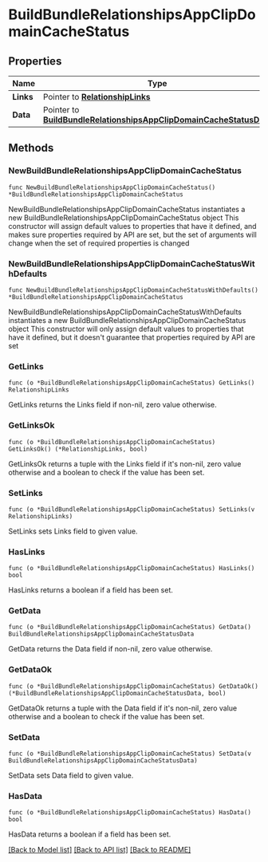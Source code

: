 # BuildBundleRelationshipsAppClipDomainCacheStatus

## Properties

Name | Type | Description | Notes
------------ | ------------- | ------------- | -------------
**Links** | Pointer to [**RelationshipLinks**](RelationshipLinks.md) |  | [optional] 
**Data** | Pointer to [**BuildBundleRelationshipsAppClipDomainCacheStatusData**](BuildBundleRelationshipsAppClipDomainCacheStatusData.md) |  | [optional] 

## Methods

### NewBuildBundleRelationshipsAppClipDomainCacheStatus

`func NewBuildBundleRelationshipsAppClipDomainCacheStatus() *BuildBundleRelationshipsAppClipDomainCacheStatus`

NewBuildBundleRelationshipsAppClipDomainCacheStatus instantiates a new BuildBundleRelationshipsAppClipDomainCacheStatus object
This constructor will assign default values to properties that have it defined,
and makes sure properties required by API are set, but the set of arguments
will change when the set of required properties is changed

### NewBuildBundleRelationshipsAppClipDomainCacheStatusWithDefaults

`func NewBuildBundleRelationshipsAppClipDomainCacheStatusWithDefaults() *BuildBundleRelationshipsAppClipDomainCacheStatus`

NewBuildBundleRelationshipsAppClipDomainCacheStatusWithDefaults instantiates a new BuildBundleRelationshipsAppClipDomainCacheStatus object
This constructor will only assign default values to properties that have it defined,
but it doesn't guarantee that properties required by API are set

### GetLinks

`func (o *BuildBundleRelationshipsAppClipDomainCacheStatus) GetLinks() RelationshipLinks`

GetLinks returns the Links field if non-nil, zero value otherwise.

### GetLinksOk

`func (o *BuildBundleRelationshipsAppClipDomainCacheStatus) GetLinksOk() (*RelationshipLinks, bool)`

GetLinksOk returns a tuple with the Links field if it's non-nil, zero value otherwise
and a boolean to check if the value has been set.

### SetLinks

`func (o *BuildBundleRelationshipsAppClipDomainCacheStatus) SetLinks(v RelationshipLinks)`

SetLinks sets Links field to given value.

### HasLinks

`func (o *BuildBundleRelationshipsAppClipDomainCacheStatus) HasLinks() bool`

HasLinks returns a boolean if a field has been set.

### GetData

`func (o *BuildBundleRelationshipsAppClipDomainCacheStatus) GetData() BuildBundleRelationshipsAppClipDomainCacheStatusData`

GetData returns the Data field if non-nil, zero value otherwise.

### GetDataOk

`func (o *BuildBundleRelationshipsAppClipDomainCacheStatus) GetDataOk() (*BuildBundleRelationshipsAppClipDomainCacheStatusData, bool)`

GetDataOk returns a tuple with the Data field if it's non-nil, zero value otherwise
and a boolean to check if the value has been set.

### SetData

`func (o *BuildBundleRelationshipsAppClipDomainCacheStatus) SetData(v BuildBundleRelationshipsAppClipDomainCacheStatusData)`

SetData sets Data field to given value.

### HasData

`func (o *BuildBundleRelationshipsAppClipDomainCacheStatus) HasData() bool`

HasData returns a boolean if a field has been set.


[[Back to Model list]](../README.md#documentation-for-models) [[Back to API list]](../README.md#documentation-for-api-endpoints) [[Back to README]](../README.md)


